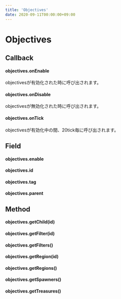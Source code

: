 ```yaml
---
title: 'Objectives'
date: 2020-09-11T00:00:00+09:00
---
```


# Objectives

## Callback

#### objectives.onEnable

objectivesが有効化された時に呼び出されます。

#### objectives.onDisable

objectivesが無効化された時に呼び出されます。

#### objectives.onTick

objectivesが有効化中の間、20tick毎に呼び出されます。

## Field

#### objectives.enable
#### objectives.id
#### objectives.tag
#### objectives.parent

## Method

#### objectives.getChild(id)
#### objectives.getFilter(id)
#### objectives.getFilters()
#### objectives.getRegion(id)
#### objectives.getRegions()
#### objectives.getSpawners()
#### objectives.getTreasures()
